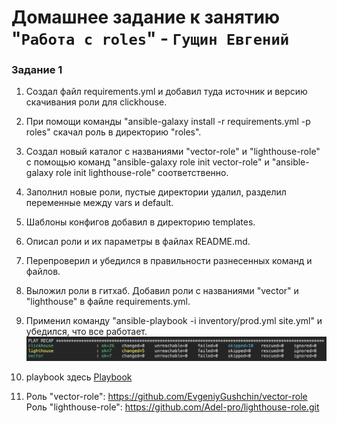 # Домашнее задание к занятию "`Работа с roles`" - `Гущин Евгений`

### Задание 1

1. Создал файл requirements.yml и добавил туда источник и версию скачивания роли для clickhouse.

2. При помощи команды "ansible-galaxy install -r requirements.yml -p roles" скачал роль в директорию "roles".

3. Создал новый каталог с названиями "vector-role" и "lighthouse-role" с помощью команд "ansible-galaxy role init vector-role" и "ansible-galaxy role init lighthouse-role" соответственно.

4. Заполнил новые роли, пустые директории удалил, разделил переменные между vars и default.

5. Шаблоны конфигов добавил в директорию templates.

6. Описал роли и их параметры в файлах README.md.

7. Перепроверил и убедился в правильности разнесенных команд и файлов.

8. Выложил роли в гитхаб. Добавил роли с названиями "vector" и "lighthouse" в файле requirements.yml.

9. Применил команду "ansible-playbook -i inventory/prod.yml site.yml" и убедился, что все работает.
 ![task2](../../img/16-Ansible/HW4/task1.png)  

10. playbook здесь [Playbook](./playbook)

11. Роль "vector-role": https://github.com/EvgeniyGushchin/vector-role  
  Роль "lighthouse-role": https://github.com/Adel-pro/lighthouse-role.git



